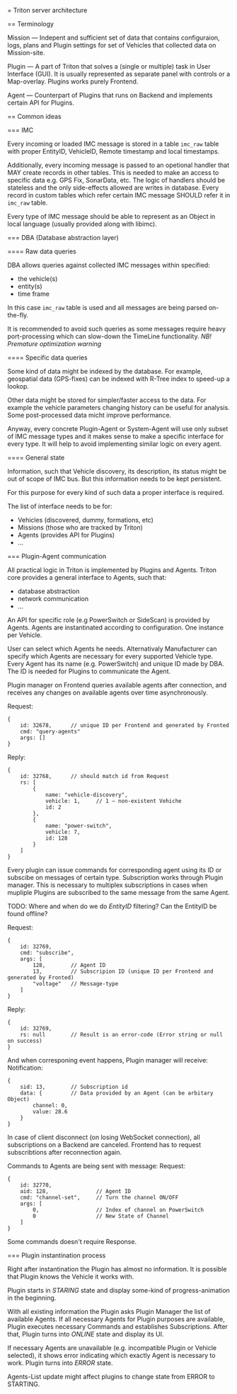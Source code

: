 = Triton server architecture

== Terminology

Mission — Indepent and sufficient set of data that contains configuraion, logs,
plans and Plugin settings for set of Vehicles that collected data on
Mission-site.

Plugin — A part of Triton that solves a (single or multiple) task in User
Interface (GUI). It is usually represented as separate panel with controls
or a Map-overlay. Plugins works purely Frontend.

Agent — Counterpart of Plugins that runs on Backend and implements certain API
for Plugins.


== Common ideas

=== IMC

Every incoming or loaded IMC message is stored in a table `imc_raw` table with
proper EntityID, VehicleID, Remote timestamp and local timestamps.

Additionally, every incoming message is passed to an opetional handler that MAY
create records in other tables. This is needed to make an access to specific
data e.g. GPS Fix, SonarData, etc. The logic of handlers should be stateless
and the only side-effects allowed are writes in database.  Every record in
custom tables which refer certain IMC message SHOULD refer it in `imc_raw`
table.

Every type of IMC message should be able to represent as an Object in local
language (usually provided along with libimc).


=== DBA (Database abstraction layer)

==== Raw data queries

DBA allows queries against collected IMC messages within specified:
* the vehicle(s)
* entity(s)
* time frame

In this case `imc_raw` table is used and all messages are being parsed
on-the-fly.

It is recommended to avoid such queries as some messages require
heavy port-processing which can slow-down the TimeLine functionality.
*NB! Premature optimization warning*


==== Specific data queries

Some kind of data might be indexed by the database. For example, geospatial
data (GPS-fixes) can be indexed with R-Tree index to speed-up a lookop.

Other data might be stored for simpler/faster access to the data. For example
the vehicle parameters changing history can be useful for analysis. Some
post-processed data micht improve performance.

Anyway, every concrete Plugin-Agent or System-Agent will use only subset of IMC
message types and it makes sense to make a specific interface for every type.
It will help to avoid implementing similar logic on every agent.


==== General state

Information, such that Vehicle discovery, its description, its status might be
out of scope of IMC bus. But this information needs to be kept persistent.

For this purpose for every kind of such data a proper interface is required.

The list of interface needs to be for:
* Vehicles (discovered, dummy, formations, etc)
* Missions (those who are tracked by Triton)
* Agents (provides API for Plugins)
* ...


=== Plugin-Agent communication

All practical logic in Triton is implemented by Plugins and Agents.  Triton
core provides a general interface to Agents, such that:

* database abstraction
* network communication
* ...

An API for specific role (e.g PowerSwitch or SideScan) is provided by Agents.
Agents are instantinated according to configuration. One instance per Vehicle.

User can select which Agents he needs. Alternativaly Manufacturer can specify
which Agents are necessary for every supported Vehicle type. Every Agent has
its name (e.g. PowerSwitch) and unique ID made by DBA. The ID is needed for
Plugins to communicate the Agent.

Plugin manager on Frontend queries available agents after connection, and
receives any changes on available agents over time asynchronously.

Request:
```
{
    id: 32678,      // unique ID per Frontend and generated by Fronted
    cmd: "query-agents"
    args: []
}
```
Reply:
```
{
    id: 32768,      // should match id from Request
    rs: [
        {
            name: "vehicle-discovery",
            vehicle: 1,     // 1 — non-existent Vehiche
            id: 2
        },
        {
            name: "power-switch",
            vehicle: 7,
            id: 128
        }
    ]
}
```

Every plugin can issue commands for corresponding agent using its ID or
subscibe on messages of certain type. Subscription works through Plugin
manager.  This is necessary to multiplex subscriptions in cases when mupliple
Plugins are subscribed to the same message from the same Agent.

TODO: Where and when do we do *EntityID* filtering? Can the EntityID be found
offline?

Request:
```
{
    id: 32769,
    cmd: "subscribe",
    args: [
        128,        // Agent ID
        13,         // Subscripion ID (unique ID per Frontend and generated by Fronted)
        "voltage"   // Message-type
    ]
}
```
Reply:
```
{
    id: 32769,
    rs: null        // Result is an error-code (Error string or null on success)
}
```

And when corresponing event happens, Plugin manager will receive:
Notification:
```
{
    sid: 13,        // Subscription id
    data: {         // Data provided by an Agent (can be arbitary Object)
        channel: 0,
        value: 28.6
    }
}
```

In case of client disconnect (on losing WebSocket connection), all
subscriptions on a Backend are canceled. Frontend has to request subscribtions
after reconnection again.

Commands to Agents are being sent with message:
Request:
```
{
    id: 32770,
    aid: 128,               // Agent ID
    cmd: "channel-set",     // Turn the channel ON/OFF
    args: [
        0,                  // Index of channel on PowerSwitch
        0                   // New State of Channel
    ]
}
```
Some commands doesn't require Response.


=== Plugin instantination process

Right after instantination the Plugin has almost no information. It is possible
that Plugin knows the Vehicle it works with.

Plugin starts in _STARING_ state and display some-kind of progress-animation in
the beginning.

With all existing information the Plugin asks Plugin Manager the list of
available Agents. If all necessary Agents for Plugin purposes are available,
Plugin executes necessary Commands and establishes Subscriptions. After that,
Plugin turns into _ONLINE_ state and display its UI.

If necessary Agents are unavailable (e.g. incompatible Plugin or Vehicle
selected), it shows error indicating which exactly Agent is necessary to work.
Plugin turns into _ERROR_ state.

Agents-List update might affect plugins to change state from ERROR to STARTING.
